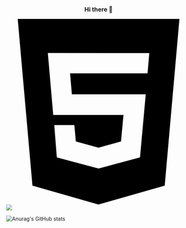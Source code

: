 <center>
  
  ### Hi there 👋

</center>


<a href="" target="_blank"><svg role="img" viewBox="0 0 24 24" xmlns="http://www.w3.org/2000/svg"><title>HTML5</title><path d="M1.5 0h21l-1.91 21.563L11.977 24l-8.564-2.438L1.5 0zm7.031 9.75l-.232-2.718 10.059.003.23-2.622L5.412 4.41l.698 8.01h9.126l-.326 3.426-2.91.804-2.955-.81-.188-2.11H6.248l.33 4.171L12 19.351l5.379-1.443.744-8.157H8.531z"/></svg><img src="https://img.shields.io/badge/E34F26?style=flat&logo=HTMML5&logoColor=white"/></a>

![Anurag's GitHub stats](https://github-readme-stats.vercel.app/api?username=Kim-DaHam&show_icons=true&theme=radical)
